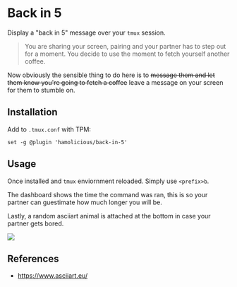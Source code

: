 # Back in 5

Display a "back in 5" message over your `tmux` session.

> You are sharing your screen, pairing and your partner has to step out for a moment.
> You decide to use the moment to fetch yourself another coffee.

Now obviously the sensible thing to do here is to ~~message them and let them know you're going to fetch a coffee~~ leave a message on your screen for them to stumble on.

## Installation

Add to `.tmux.conf` with TPM:

```tmux
set -g @plugin 'hamolicious/back-in-5'
```

## Usage

Once installed and `tmux` enviornment reloaded. Simply use `<prefix>b`.

The dashboard shows the time the command was ran, this is so your partner can guestimate how much longer you will be.

Lastly, a random asciiart animal is attached at the bottom in case your partner gets bored.

![](https://i.ibb.co/HT0cCsHW/2025-04-26-00-14.png)

## References

- https://www.asciiart.eu/
